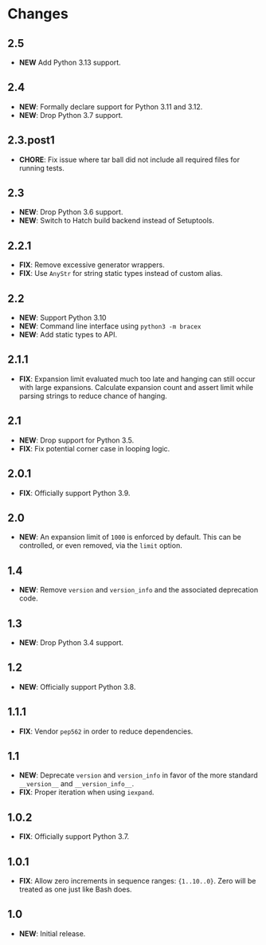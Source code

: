 # Changes

## 2.5

-   **NEW** Add Python 3.13 support.

## 2.4

-   **NEW**: Formally declare support for Python 3.11 and 3.12.
-   **NEW**: Drop Python 3.7 support.

## 2.3.post1

-   **CHORE**: Fix issue where tar ball did not include all required files for running tests.

## 2.3

-   **NEW**: Drop Python 3.6 support.
-   **NEW**: Switch to Hatch build backend instead of Setuptools.

## 2.2.1

-   **FIX**: Remove excessive generator wrappers.
-   **FIX**: Use `AnyStr` for string static types instead of custom alias.

## 2.2

-   **NEW**: Support Python 3.10
-   **NEW**: Command line interface using `python3 -m bracex`
-   **NEW**: Add static types to API.

## 2.1.1

-   **FIX**: Expansion limit evaluated much too late and hanging can still occur with large expansions. Calculate
    expansion count and assert limit while parsing strings to reduce chance of hanging.

## 2.1

-   **NEW**: Drop support for Python 3.5.
-   **FIX**: Fix potential corner case in looping logic.

## 2.0.1

-   **FIX**: Officially support Python 3.9.

## 2.0

-   **NEW**: An expansion limit of `1000` is enforced by default. This can be controlled, or even removed, via the
    `limit` option.

## 1.4

-   **NEW**: Remove `version` and `version_info` and the associated deprecation code.

## 1.3

-   **NEW**: Drop Python 3.4 support.

## 1.2

-   **NEW**: Officially support Python 3.8.

## 1.1.1

-   **FIX**: Vendor `pep562` in order to reduce dependencies.

## 1.1

-   **NEW**: Deprecate `version` and `version_info` in favor of the more standard `__version__` and `__version_info__`.
-   **FIX**: Proper iteration when using `iexpand`.

## 1.0.2

-   **FIX**: Officially support Python 3.7.

## 1.0.1

-   **FIX**: Allow zero increments in sequence ranges: `{1..10..0}`. Zero will be treated as one just like Bash does.

## 1.0

-   **NEW**: Initial release.
